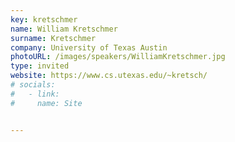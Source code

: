 ```yaml
---
key: kretschmer
name: William Kretschmer 
surname: Kretschmer
company: University of Texas Austin
photoURL: /images/speakers/WilliamKretschmer.jpg
type: invited
website: https://www.cs.utexas.edu/~kretsch/
# socials:
#   - link: 
#     name: Site


---
```

